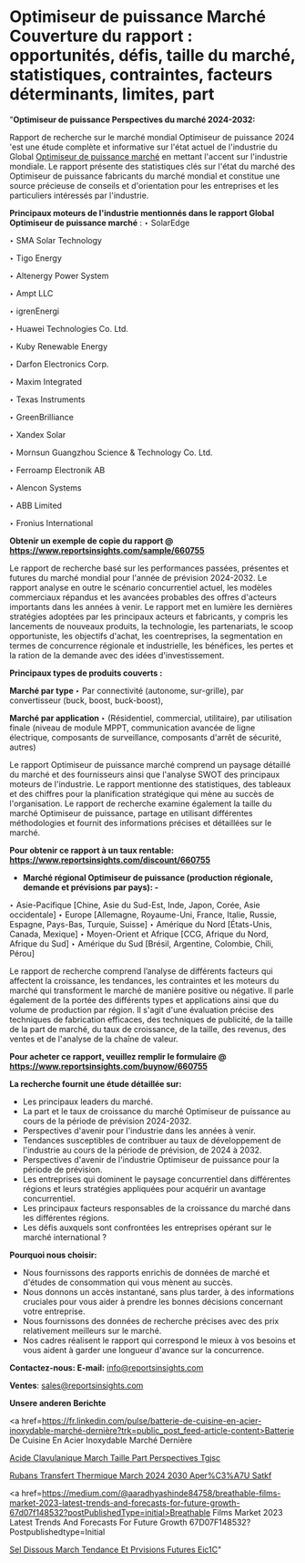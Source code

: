 # Optimiseur de puissance Marché Couverture du rapport : opportunités, défis, taille du marché, statistiques, contraintes, facteurs déterminants, limites, part

"<strong>Optimiseur de puissance Perspectives du marché 2024-2032:</strong>

Rapport de recherche sur le marché mondial Optimiseur de puissance 2024 'est une étude complète et informative sur l'état actuel de l'industrie du Global <a href=https://www.reportsinsights.com/sample/660755>Optimiseur de puissance marché</a> en mettant l'accent sur l'industrie mondiale. Le rapport présente des statistiques clés sur l'état du marché des Optimiseur de puissance fabricants du marché mondial et constitue une source précieuse de conseils et d'orientation pour les entreprises et les particuliers intéressés par l'industrie.

<strong>Principaux moteurs de l'industrie mentionnés dans le rapport Global Optimiseur de puissance marché</strong> :
‣ SolarEdge

‣ SMA Solar Technology

‣ Tigo Energy

‣ Altenergy Power System

‣ Ampt LLC

‣ igrenEnergi

‣ Huawei Technologies Co. Ltd.

‣ Kuby Renewable Energy

‣ Darfon Electronics Corp.

‣ Maxim Integrated

‣ Texas Instruments

‣ GreenBrilliance

‣ Xandex Solar

‣ Mornsun Guangzhou Science &amp; Technology Co. Ltd.

‣ Ferroamp Electronik AB

‣ Alencon Systems

‣ ABB Limited

‣ Fronius International

<strong>Obtenir un exemple de copie du rapport @ <a href=https://www.reportsinsights.com/sample/660755>https://www.reportsinsights.com/sample/660755</a></strong>

Le rapport de recherche basé sur les performances passées, présentes et futures du marché mondial pour l'année de prévision 2024-2032. Le rapport analyse en outre le scénario concurrentiel actuel, les modèles commerciaux répandus et les avancées probables des offres d'acteurs importants dans les années à venir. Le rapport met en lumière les dernières stratégies adoptées par les principaux acteurs et fabricants, y compris les lancements de nouveaux produits, la technologie, les partenariats, le scoop opportuniste, les objectifs d'achat, les coentreprises, la segmentation en termes de concurrence régionale et industrielle, les bénéfices, les pertes et la ration de la demande avec des idées d'investissement.

<strong>Principaux types de produits couverts :</strong>

<strong>Marché par type </strong>
‣ Par connectivité (autonome, sur-grille), par convertisseur (buck, boost, buck-boost),

<strong>Marché par application </strong>
‣ (Résidentiel, commercial, utilitaire), par utilisation finale (niveau de module MPPT, communication avancée de ligne électrique, composants de surveillance, composants d'arrêt de sécurité, autres)

Le rapport Optimiseur de puissance marché comprend un paysage détaillé du marché et des fournisseurs ainsi que l'analyse SWOT des principaux moteurs de l'industrie. Le rapport mentionne des statistiques, des tableaux et des chiffres pour la planification stratégique qui mène au succès de l'organisation. Le rapport de recherche examine également la taille du marché Optimiseur de puissance, partage en utilisant différentes méthodologies et fournit des informations précises et détaillées sur le marché.

<strong>Pour obtenir ce rapport à un taux rentable: <a href=https://www.reportsinsights.com/discount/660755>https://www.reportsinsights.com/discount/660755</a></strong>
<ul>
  <li><strong>Marché régional Optimiseur de puissance (production régionale, demande et prévisions par pays): -</strong></li>
</ul>
‣ Asie-Pacifique [Chine, Asie du Sud-Est, Inde, Japon, Corée, Asie occidentale]
‣ Europe [Allemagne, Royaume-Uni, France, Italie, Russie, Espagne, Pays-Bas, Turquie, Suisse]
‣ Amérique du Nord [États-Unis, Canada, Mexique]
‣ Moyen-Orient et Afrique [CCG, Afrique du Nord, Afrique du Sud]
‣ Amérique du Sud [Brésil, Argentine, Colombie, Chili, Pérou]

Le rapport de recherche comprend l’analyse de différents facteurs qui affectent la croissance, les tendances, les contraintes et les moteurs du marché qui transforment le marché de manière positive ou négative. Il parle également de la portée des différents types et applications ainsi que du volume de production par région. Il s'agit d'une évaluation précise des techniques de fabrication efficaces, des techniques de publicité, de la taille de la part de marché, du taux de croissance, de la taille, des revenus, des ventes et de l'analyse de la chaîne de valeur.

<strong>Pour acheter ce rapport, veuillez remplir le formulaire @   <a href=https://www.reportsinsights.com/buynow/660755>https://www.reportsinsights.com/buynow/660755</a></strong>

<strong>La recherche fournit une étude détaillée sur:</strong>
<ul>
  <li>Les principaux leaders du marché.</li>
  <li>La part et le taux de croissance du marché Optimiseur de puissance au cours de la période de prévision 2024-2032.</li>
  <li>Perspectives d'avenir pour l'industrie dans les années à venir.</li>
  <li>Tendances susceptibles de contribuer au taux de développement de l'industrie au cours de la période de prévision, de 2024 à 2032.</li>
  <li>Perspectives d'avenir de l'industrie Optimiseur de puissance pour la période de prévision.</li>
  <li>Les entreprises qui dominent le paysage concurrentiel dans différentes régions et leurs stratégies appliquées pour acquérir un avantage concurrentiel.</li>
  <li>Les principaux facteurs responsables de la croissance du marché dans les différentes régions.</li>
  <li>Les défis auxquels sont confrontées les entreprises opérant sur le marché international ?</li>
</ul>
<strong>Pourquoi nous choisir:</strong>
<ul>
  <li>Nous fournissons des rapports enrichis de données de marché et d'études de consommation qui vous mènent au succès.</li>
  <li>Nous donnons un accès instantané, sans plus tarder, à des informations cruciales pour vous aider à prendre les bonnes décisions concernant votre entreprise.</li>
  <li>Nous fournissons des données de recherche précises avec des prix relativement meilleurs sur le marché.</li>
  <li>Nos cadres réalisent le rapport qui correspond le mieux à vos besoins et vous aident à garder une longueur d'avance sur la concurrence.</li>
</ul>
<strong>Contactez-nous:
</strong><strong>E-mail:</strong> <a href=mailto:info@reportsinsights.com>info@reportsinsights.com</a>

<strong>Ventes</strong>: <a href=mailto:sales@reportsinsights.com>sales@reportsinsights.com</a>

<strong>Unsere anderen Berichte</strong>

<a href=https://fr.linkedin.com/pulse/batterie-de-cuisine-en-acier-inoxydable-marché-dernière?trk=public_post_feed-article-content>Batterie De Cuisine En Acier Inoxydable Marché Dernière</a>

<a href=https://www.linkedin.com/pulse/acide-clavulanique-march%C3%A9-taille-part-perspectives-tgjsc/>Acide Clavulanique March Taille Part Perspectives Tgjsc</a>

<a href=https://www.linkedin.com/pulse/rubans-transfert-thermique-march%C3%A9-2024-2030-aper%C3%A7u-satkf/>Rubans Transfert Thermique March 2024 2030 Aper%C3%A7U Satkf</a>

<a href=https://medium.com/@aaradhyashinde84758/breathable-films-market-2023-latest-trends-and-forecasts-for-future-growth-67d07f148532?postPublishedType=initial>Breathable Films Market 2023 Latest Trends And Forecasts For Future Growth 67D07F148532?Postpublishedtype=Initial</a>

<a href=https://www.linkedin.com/pulse/sel-dissous-march%C3%A9-tendance-et-pr%C3%A9visions-futures-eic1c/>Sel Dissous March Tendance Et Prvisions Futures Eic1C</a>"
